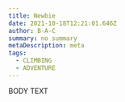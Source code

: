 ```yaml
---
title: Newbie
date: 2021-10-18T12:21:01.646Z
author: B-A-C
summary: no summary
metaDescription: meta
tags:
  - CLIMBING
  - ADVENTURE
---
```

BODY TEXT